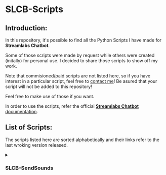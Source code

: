 # SLCB-Scripts

## Introduction:

In this repository, it's possible to find all the Python Scripts I have made for **Streamlabs Chatbot**.

Some of those scripts were made by request while others were created (initally) for personal use. I decided to share those scripts to show off my work.

Note that commisioned/paid scripts are not listed here, so if you have interest in a particular script, feel free to [contact me](mailto:vonschappler_dev@outlook.com)! Be asured that your script will not be added to this repository!

Feel free to make use of those if you want.

In order to use the scripts, refer the official [**Streamlabs Chatbot** documentation](https://cdn.streamlabs.com/chatbot/Documentation_Twitch.pdf).

## List of Scripts:

The scripts listed here are sorted alphabetically and their links refer to the last wroking version released.

<details>

<summary>

### SLCB-SendSounds
</summary>

- **Description:** This script was made by request, with a simple purpose of helping the user in separating the sound effects from song requests played by **Streamlabs Chatbot** for use on VODs created by Twitch
- **Last version:** b2.0.1
- **Download link:** [[SLCB] SendSounds](https://github.com/vonschappler/SLCB-SendSounds/releases/tag/beta-2.0.1)
</details>
